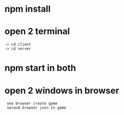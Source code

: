 # npm install  
# open 2 terminal   
    -> cd client    
    -> cd server    
# npm start in both     
# open 2 windows in browser      
     one browser create game    
     second browser join to game  
